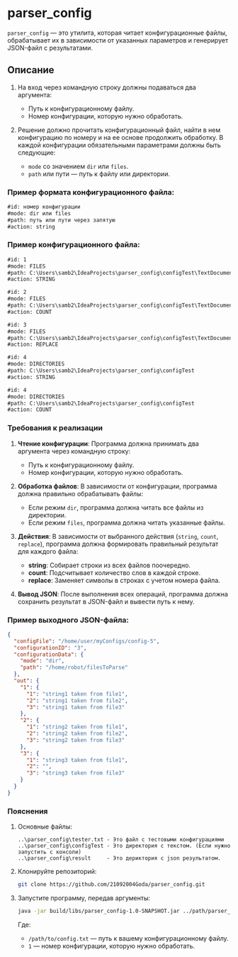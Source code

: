 # parser_config

`parser_config` — это утилита, которая читает конфигурационные файлы, обрабатывает их в зависимости от указанных параметров и генерирует JSON-файл с результатами.

## Описание

1. На вход через командную строку должны подаваться два аргумента:
   - Путь к конфигурационному файлу.
   - Номер конфигурации, которую нужно обработать.

2. Решение должно прочитать конфигурационный файл, найти в нем конфигурацию по номеру и на ее основе продолжить обработку. В каждой конфигурации обязательными параметрами должны быть следующие:

   - `mode` со значением `dir` или `files`.
   - `path` или пути — путь к файлу или директории.

### Пример формата конфигурационного файла:

```txt
#id: номер конфигурации
#mode: dir или files
#path: путь или пути через запятую
#action: string
```

### Пример конфигурационного файла:

```txt
#id: 1
#mode: FILES
#path: C:\Users\samb2\IdeaProjects\parser_config\configTest\TextDocument(1).txt,C:\Users\samb2\IdeaProjects\parser_config\configTest\TextDocument(2).txt
#action: STRING

#id: 2
#mode: FILES
#path: C:\Users\samb2\IdeaProjects\parser_config\configTest\TextDocument(1).txt,C:\Users\samb2\IdeaProjects\parser_config\configTest\TextDocument(2).txt
#action: COUNT

#id: 3
#mode: FILES
#path: C:\Users\samb2\IdeaProjects\parser_config\configTest\TextDocument(3).txt,C:\Users\samb2\IdeaProjects\parser_config\configTest\TextDocument(2).txt
#action: REPLACE

#id: 4
#mode: DIRECTORIES
#path: C:\Users\samb2\IdeaProjects\parser_config\configTest
#action: STRING

#id: 4
#mode: DIRECTORIES
#path: C:\Users\samb2\IdeaProjects\parser_config\configTest
#action: COUNT

```

### Требования к реализации

1. **Чтение конфигурации**: Программа должна принимать два аргумента через командную строку:
    - Путь к конфигурационному файлу.
    - Номер конфигурации, которую нужно обработать.

2. **Обработка файлов**: В зависимости от конфигурации, программа должна правильно обрабатывать файлы:
    - Если режим `dir`, программа должна читать все файлы из директории.
    - Если режим `files`, программа должна читать указанные файлы.

3. **Действия**: В зависимости от выбранного действия (`string`, `count`, `replace`), программа должна формировать правильный результат для каждого файла:
    - **string**: Собирает строки из всех файлов поочередно.
    - **count**: Подсчитывает количество слов в каждой строке.
    - **replace**: Заменяет символы в строках с учетом номера файла.

4. **Вывод JSON**: После выполнения всех операций, программа должна сохранить результат в JSON-файл и вывести путь к нему.

### Пример выходного JSON-файла:

```json
{
  "configFile": "/home/user/myConfigs/config-5",
  "configurationID": "3",
  "configurationData": {
    "mode": "dir",
    "path": "/home/robot/filesToParse"
  },
  "out": {
    "1": {
      "1": "string1 taken from file1",
      "2": "string1 taken from file2",
      "3": "string1 taken from file3"
    },
    "2": {
      "1": "string2 taken from file1",
      "2": "string2 taken from file2",
      "3": "string2 taken from file3"
    },
    "3": {
      "1": "string3 taken from file1",
      "2": "",
      "3": "string3 taken from file3"
    }
  }
}
```

### Пояснения

1. Основные файлы:
   ```
   ..\parser_config\tester.txt - Это файл с тестовыми конфигурациями
   ..\parser_config\configTest - Это директория с текстом. (Если нужно запустить с консоли)
   ..\parser_config\result     - Это дериктория с json результатом.
   
   ```

2. Клонируйте репозиторий:
   ```bash
   git clone https://github.com/21092004Goda/parser_config.git
   
   ```

3. Запустите программу, передав аргументы:

   ```bash
   java -jar build/libs/parser_config-1.0-SNAPSHOT.jar ../path/parser_config/tester.txt 2

   ```
   Где:
    - `/path/to/config.txt` — путь к вашему конфигурационному файлу.
    - `1` — номер конфигурации, которую нужно обработать.


